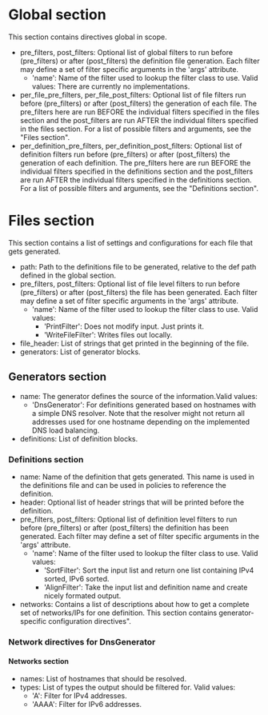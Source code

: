 # Global section #
This section contains directives global in scope.

  * pre\_filters, post\_filters: Optional list of global filters to run before (pre\_filters) or after (post\_filters) the definition file generation. Each filter may define a set of filter specific arguments in the 'args' attribute.
    * 'name': Name of the filter used to lookup the filter class to use. Valid values: There are currently no implementations.
  * per\_file\_pre\_filters, per\_file\_post\_filters: Optional list of file filters run before (pre\_filters) or after (post\_filters) the generation of each file. The pre\_filters here are run BEFORE the individual filters specified in the files section and the post\_filters are run AFTER the individual filters specified in the files section. For a list of possible filters and arguments, see the "Files section".
  * per\_definition\_pre\_filters, per\_definition\_post\_filters: Optional list of definition filters run before (pre\_filters) or after (post\_filters) the generation of each definition. The pre\_filters here are run BEFORE the individual filters specified in the definitions section and the post\_filters are run AFTER the individual filters specified in the definitions section. For a list of possible filters and arguments, see the "Definitions section".

# Files section #
This section contains a list of settings and configurations for each file that gets generated.

  * path: Path to the definitions file to be generated, relative to the def path defined in the global section.
  * pre\_filters, post\_filters: Optional list of file level filters to run before (pre\_filters) or after (post\_filters) the file has been generated. Each filter may define a set of filter specific arguments in the 'args' attribute.
    * 'name': Name of the filter used to lookup the filter class to use. Valid values:
      * 'PrintFilter': Does not modify input. Just prints it.
      * 'WriteFileFilter': Writes files out locally.
  * file\_header: List of strings that get printed in the beginning of the file.
  * generators: List of generator blocks.

## Generators section ##
  * name: The generator defines the source of the information.Valid values:
    * 'DnsGenerator': For definitions generated based on hostnames with a simple DNS resolver. Note that the resolver might not return all addresses used for one hostname depending on the implemented DNS load balancing.
  * definitions: List of definition blocks.

### Definitions section ###
  * name: Name of the definition that gets generated. This name is used in the definitions file and can be used in policies to reference the definition.
  * header: Optional list of header strings that will be printed before the definition.
  * pre\_filters, post\_filters: Optional list of definition level filters to run before (pre\_filters) or after (post\_filters) the definition has been generated. Each filter may define a set of filter specific arguments in the 'args' attribute.
    * 'name': Name of the filter used to lookup the filter class to use. Valid values:
      * 'SortFilter': Sort the input list and return one list containing IPv4 sorted, IPv6 sorted.
      * 'AlignFilter': Take the input list and definition name and create nicely formated output.
  * networks: Contains  a list of descriptions about how to get a complete set of networks/IPs for one definition. This section contains generator-specific configuration directives".

### Network directives for DnsGenerator ###

#### Networks section ####
  * names: List of hostnames that should be resolved.
  * types: List of types the output should be filtered for. Valid values:
    * 'A': Filter for IPv4 addresses.
    * 'AAAA': Filter for IPv6 addresses.